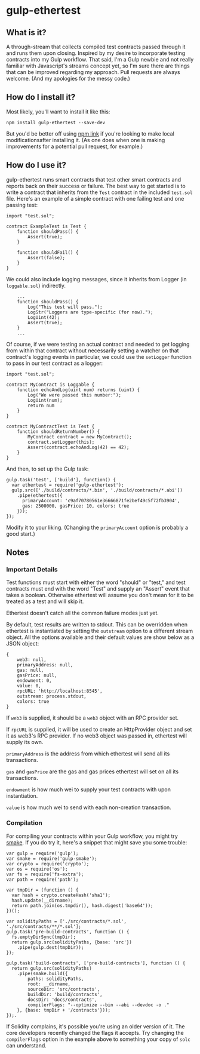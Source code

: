 # gulp-ethertest

## What is it?
A through-stream that collects compiled test contracts passed through it and runs them upon closing. Inspired by my desire to incorporate testing contracts into my Gulp workflow. That said, I'm a Gulp newbie and not really familiar with Javascript's streams concept yet, so I'm sure there are things that can be improved regarding my approach. Pull requests are always welcome. (And my apologies for the messy code.)

## How do I install it?

Most likely, you'll want to install it like this:

```
npm install gulp-ethertest --save-dev
```

But you'd be better off using [npm link](https://60devs.com/simple-way-to-manage-local-node-module-using-npm-link.html) if you're looking to make local modificationsafter installing it. (As one does when one is making improvements for a potential pull request, for example.)

## How do I use it?

gulp-ethertest runs smart contracts that test other smart contracts and reports back on their success or failure. The best way to get started is to write a contract that inherits from the `Test` contract in the included `test.sol` file. Here's an example of a simple contract with one failing test and one passing test:

```
import "test.sol";

contract ExampleTest is Test {
    function shouldPass() {
        Assert(true);
    }

    function shouldFail() {
        Assert(false);
    }
}
```

We could also include logging messages, since it inherits from Logger (in `loggable.sol`) indirectly.

```
    ...
    function shouldPass() {
        Log("This test will pass.");
        LogStr("Loggers are type-specific (for now).");
        LogUint(42);
        Assert(true);
    }
    ...
```

Of course, if we were testing an actual contract and needed to get logging from within that contract without necessarily setting a watcher on that contract's logging events in particular, we could use the `setLogger` function to pass in our test contract as a logger:

```
import "test.sol";

contract MyContract is Loggable {
    function echoAndLog(uint num) returns (uint) {
        Log("We were passed this number:");
        LogUint(num);
        return num
    }
}

contract MyContractTest is Test {
    function shouldReturnNumber() {
        MyContract contract = new MyContract();
        contract.setLogger(this);
        Assert(contract.echoAndLog(42) == 42);
    }
}

```

And then, to set up the Gulp task:

```
gulp.task('test', ['build'], function() {
  var ethertest = require('gulp-ethertest');
  gulp.src(['./build/contracts/*.bin', './build/contracts/*.abi'])
    .pipe(ethertest({
      primaryAccount: 'c9af70780561e36666871fe2bef49c5f72fb3904',
      gas: 2500000, gasPrice: 10, colors: true
    }));
});
```

Modify it to your liking. (Changing the `primaryAccount` option is probably a good start.)

## Notes

### Important Details

Test functions must start with either the word "should" or "test," and test contracts must end with the word "Test" and supply an "Assert" event that takes a boolean. Otherwise ethertest will assume you don't mean for it to be treated as a test and will skip it.

Ethertest doesn't catch all the common failure modes just yet.

By default, test results are written to stdout. This can be overridden when ethertest is instantiated by setting the `outstream` option to a different stream object. All the options available and their default values are show below as a JSON object:

```
{
    web3: null,
    primaryAddress: null,
    gas: null,
    gasPrice: null,
    endowment: 0,
    value: 0,
    rpcURL: 'http://localhost:8545',
    outstream: process.stdout,
    colors: true
}
```

If `web3` is supplied, it should be a `web3` object with an RPC provider set.

If `rpcURL` is supplied, it will be used to create an HttpProvider object and set it as web3's RPC provider. If no web3 object was passed in, ethertest will supply its own.

`primaryAddress` is the address from which ethertest will send all its transactions.

`gas` and `gasPrice` are the gas and gas prices ethertest will set on all its transactions.

`endowment` is how much wei to supply your test contracts with upon instantiation.

`value` is how much wei to send with each non-creation transaction.


### Compilation

For compiling your contracts within your Gulp workflow, you might try [smake](https://github.com/androlo/gulp-smake). If you do try it, here's a snippet that might save you some trouble:

```
var gulp = require('gulp');
var smake = require('gulp-smake');
var crypto = require('crypto');
var os = require('os');
var fs = require('fs-extra');
var path = require('path');

var tmpDir = (function () {
  var hash = crypto.createHash('sha1');
  hash.update(__dirname);
  return path.join(os.tmpdir(), hash.digest('base64'));
})();

var solidityPaths = ['./src/contracts/*.sol', './src/contracts/**/*.sol'];
gulp.task('pre-build-contracts', function () {
  fs.emptyDirSync(tmpDir);
  return gulp.src(solidityPaths, {base: 'src'})
    .pipe(gulp.dest(tmpDir));
});

gulp.task('build-contracts', ['pre-build-contracts'], function () {
  return gulp.src(solidityPaths)
    .pipe(smake.build({
        paths: solidityPaths,
        root: __dirname, 
        sourceDir: 'src/contracts',
        buildDir: 'build/contracts',
        docsDir: 'docs/contracts',
        compilerFlags: "--optimize --bin --abi --devdoc -o ."
    }, {base: tmpDir + '/contracts'}));
});.
``` 

If Solidity complains, it's possible you're using an older version of it. The core developers recently changed the flags it accepts. Try changing the `compilerFlags` option in the example above to something your copy of `solc` can understand.
